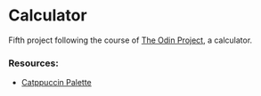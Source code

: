 # Calculator
Fifth project following the course of [The Odin Project](https://www.theodinproject.com), a calculator.

### Resources:

- [Catppuccin Palette](https://catppuccin.com/palette)